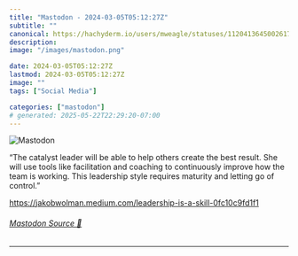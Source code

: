 ```yaml
---
title: "Mastodon - 2024-03-05T05:12:27Z"
subtitle: ""
canonical: https://hachyderm.io/users/mweagle/statuses/112041364500261713
description:
image: "/images/mastodon.png"

date: 2024-03-05T05:12:27Z
lastmod: 2024-03-05T05:12:27Z
image: ""
tags: ["Social Media"]

categories: ["mastodon"]
# generated: 2025-05-22T22:29:20-07:00
---
```

![Mastodon](/images/mastodon.png)

<p>“The catalyst leader will be able to help others create the best result. She will use tools like facilitation and coaching to continuously improve how the team is working. This leadership style requires maturity and letting go of control.”</p><p><a href="https://jakobwolman.medium.com/leadership-is-a-skill-0fc10c9fd1f1" target="_blank" rel="nofollow noopener noreferrer" translate="no"><span class="invisible">https://</span><span class="ellipsis">jakobwolman.medium.com/leaders</span><span class="invisible">hip-is-a-skill-0fc10c9fd1f1</span></a></p>


###### [Mastodon Source 🐘](https://hachyderm.io/@mweagle/112041364500261713)

___

